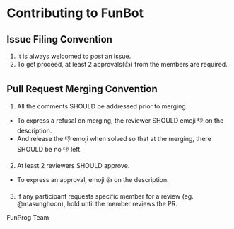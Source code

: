 # Contributing to FunBot

## Issue Filing Convention
 1. It is always welcomed to post an issue.
 2. To get proceed, at least 2 approvals(👍) from the members are required.

## Pull Request Merging Convention
 1. All the comments SHOULD be addressed prior to merging.
  - To express a refusal on merging, the reviewer SHOULD emoji 👎 on the description.
  - And release the 👎 emoji when solved so that at the merging, there SHOULD be no 👎 left. 
 2. At least 2 reviewers SHOULD approve.
  - To express an approval, emoji 👍  on the description.
 3. If any participant requests specific member for a review (eg. @masunghoon), hold until the member reviews the PR.

FunProg Team
